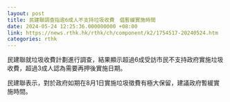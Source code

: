 ```yaml
---
layout: post
title: 民建聯調查指逾6成人不支持垃圾收費　倡暫緩實施時間
date: 2024-05-24 12:25:36.000000000 +08:00
link: https://news.rthk.hk/rthk/ch/component/k2/1754517-20240524.htm
categories: rthk
---
```


民建聯就垃圾收費計劃進行調查，結果顯示超過6成受訪市民不支持政府實施垃圾收費，超過3成人認為需要再押後實施日期。

民建聯表示，對於政府如期在8月1日實施垃圾徵費有極大保留，建議政府暫緩實施時間。
